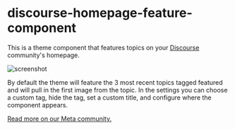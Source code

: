 # discourse-homepage-feature-component

This is a theme component that features topics on your [Discourse](discourse.org/) community's homepage.

![screenshot](https://user-images.githubusercontent.com/5862206/214548509-d7296844-9742-46e5-a6b8-1327bf22f405.png)

By default the theme will feature the 3 most recent topics tagged featured and will pull in the first image from the topic. In the settings you can choose a custom tag, hide the tag, set a custom title, and configure where the component appears.

[Read more on our Meta community.](https://meta.discourse.org/t/homepage-feature-component/144264)
